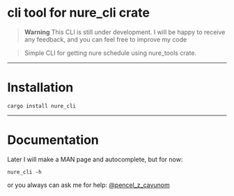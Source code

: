 # cli tool for nure_cli crate  
> **Warning**
> This CLI is still under development. I will be happy to receive any feedback, and you can feel free to improve my code

> Simple CLI for getting nure schedule using nure_tools crate.
****************************************************************
# Installation
```shell
cargo install nure_cli
```
****************************************************************

# Documentation
 Later I will make a MAN page and autocomplete, but for now:
```shell
nure_cli -h
```
or you always can ask me for help: [@pencel_z_cavunom](https://t.me/pencel_z_kavunom)

